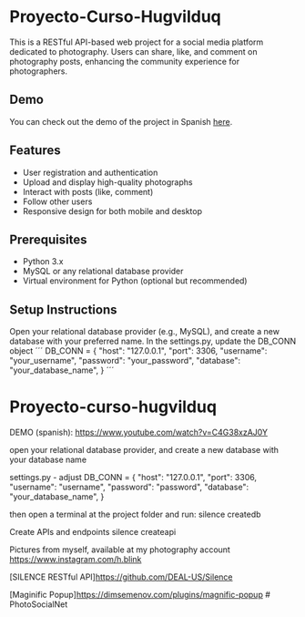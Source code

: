 # Proyecto-Curso-Hugvilduq

This is a RESTful API-based web project for a social media platform dedicated to photography. Users can share, like, and comment on photography posts, enhancing the community experience for photographers.

## Demo

You can check out the demo of the project in Spanish [here](https://www.youtube.com/watch?v=C4G38xzAJ0Y).

## Features

- User registration and authentication
- Upload and display high-quality photographs
- Interact with posts (like, comment)
- Follow other users
- Responsive design for both mobile and desktop

## Prerequisites

- Python 3.x
- MySQL or any relational database provider
- Virtual environment for Python (optional but recommended)

## Setup Instructions
Open your relational database provider (e.g., MySQL), and create a new database with your preferred name. In the settings.py, update the DB_CONN object
´´´
DB_CONN = {
    "host": "127.0.0.1",
    "port": 3306,
    "username": "your_username",
    "password": "your_password",
    "database": "your_database_name",
}
´´´
# Proyecto-curso-hugvilduq

DEMO (spanish): https://www.youtube.com/watch?v=C4G38xzAJ0Y

open your relational database provider, and create a new database
with your database name

settings.py - adjust 
DB_CONN = {
    "host": "127.0.0.1",
    "port": 3306,
    "username": "username",
    "password": "password",
    "database": "your_database_name",
}

then open a terminal at the project folder and run:
silence createdb

Create APIs and endpoints
silence createapi

Pictures from myself, available at my photography account
https://www.instagram.com/h.blink

[SILENCE RESTful API]https://github.com/DEAL-US/Silence

[Maginific Popup]https://dimsemenov.com/plugins/magnific-popup
#   P h o t o S o c i a l N e t 
 
 
